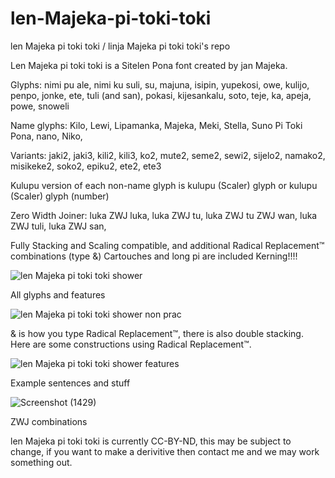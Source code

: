 # len-Majeka-pi-toki-toki
len Majeka pi toki toki / linja Majeka pi toki toki's repo

Len Majeka pi toki toki is a Sitelen Pona font created by jan Majeka.

Glyphs: nimi pu ale, nimi ku suli, su, majuna, isipin, yupekosi, owe, kulijo, penpo, jonke, ete, tuli (and san), pokasi, kijesankalu, soto, teje, ka, apeja, powe, snoweli

Name glyphs: Kilo, Lewi, Lipamanka, Majeka, Meki, Stella, Suno Pi Toki Pona, nano, Niko, 

Variants: jaki2, jaki3, kili2, kili3, ko2, mute2, seme2, sewi2, sijelo2, namako2, misikeke2, soko2, epiku2, ete2, ete3

Kulupu version of each non-name glyph is kulupu (Scaler) glyph or kulupu (Scaler) glyph (number)

Zero Width Joiner: luka ZWJ luka, luka ZWJ tu, luka ZWJ tu ZWJ wan, luka ZWJ tuli, luka ZWJ san,

Fully Stacking and Scaling compatible, and additional Radical Replacement™ combinations (type &)
Cartouches and long pi are included
Kerning!!!!

![len Majeka pi toki toki shower](https://github.com/user-attachments/assets/7d6f14fa-1024-46f3-bc34-df2c27941b0a)


All glyphs and features

![len Majeka pi toki toki shower non prac](https://github.com/user-attachments/assets/f00e3192-41f3-4f63-ad66-b984d79c998b)

& is how you type Radical Replacement™, there is also double stacking. Here are some constructions using Radical Replacement™.

![len Majeka pi toki toki shower features](https://github.com/user-attachments/assets/88e95d6c-2919-40fc-ab45-4fc004eb2839)

Example sentences and stuff

![Screenshot (1429)](https://github.com/user-attachments/assets/b55e475e-5ed1-491c-88b8-acc0c8fbe7e1)

ZWJ combinations

len Majeka pi toki toki is currently CC-BY-ND, this may be subject to change, if you want to make a derivitive then contact me and we may work something out.

